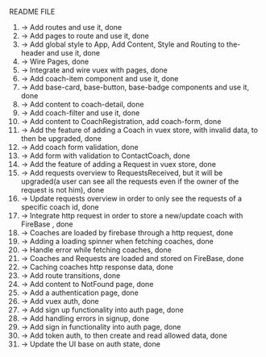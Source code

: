 README FILE

1. -> Add routes and use it, done
2. -> Add pages to route and use it, done
3. -> Add global style to App, Add Content, Style and Routing to the-header and use it, done
4. -> Wire Pages, done
5. -> Integrate and wire vuex with pages, done
6. -> Add coach-item component and use it, done
7. -> Add base-card, base-button, base-badge components and use it, done
8. -> Add content to coach-detail, done
9. -> Add coach-filter and use it, done
10. -> Add content to CoachRegistration, add coach-form, done
11. -> Add the feature of adding a Coach in vuex store, with invalid data, to then be upgraded, done
12. -> Add coach form validation, done
13. -> Add form with validation to ContactCoach, done
14. -> Add the feature of adding a Request in vuex store, done
15. -> Add requests overview to RequestsReceived, but it will be upgraded(a user can see all the requests even if the owner of the request is not him), done
16. -> Update requests overview in order to only see the requests of a specific coach id, done
17. -> Integrate http request in order to store a new/update coach with FireBase , done
18. -> Coaches are loaded by firebase through a http request, done
19. -> Adding a loading spinner when fetching coaches, done
20. -> Handle error while fetching coaches, done
21. -> Coaches and Requests are loaded and stored on FireBase, done
22. -> Caching coaches http response data, done
23. -> Add route transitions, done
24. -> Add content to NotFound page, done
25. -> Add a authentication page, done
26. -> Add vuex auth, done
27. -> Add sign up functionality into auth page, done
28. -> Add handling errors in signup, done
29. -> Add sign in functionality into auth page, done
30. -> Add token auth, to then create and read allowed data, done
31. -> Update the UI base on auth state, done
